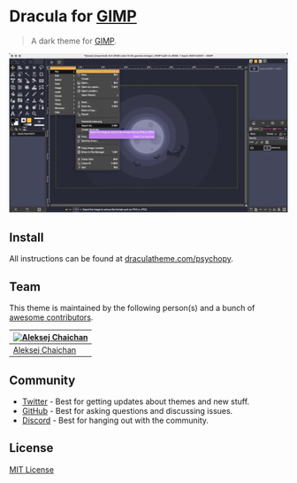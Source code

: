# Dracula for [GIMP](https://www.gimp.org/)

> A dark theme for [GIMP](https://www.gimp.org/).

![Screenshot](./screenshot.png)

## Install

All instructions can be found at [draculatheme.com/psychopy](https://draculatheme.com/gimp).

## Team

This theme is maintained by the following person(s) and a bunch of [awesome contributors](https://github.com/dracula/gimp/graphs/contributors).

| [![Aleksej Chaichan](https://github.com/alexchaichan.png?size=100)](https://github.com/alexchaichan)  |
| ------------------------------------------------------------------------------------------------------|
| [Aleksej Chaichan](https://github.com/alexchaichan)                                                   |

## Community

- [Twitter](https://twitter.com/draculatheme) - Best for getting updates about themes and new stuff.
- [GitHub](https://github.com/dracula/dracula-theme/discussions) - Best for asking questions and discussing issues.
- [Discord](https://draculatheme.com/discord-invite) - Best for hanging out with the community.

## License

[MIT License](./LICENSE)
